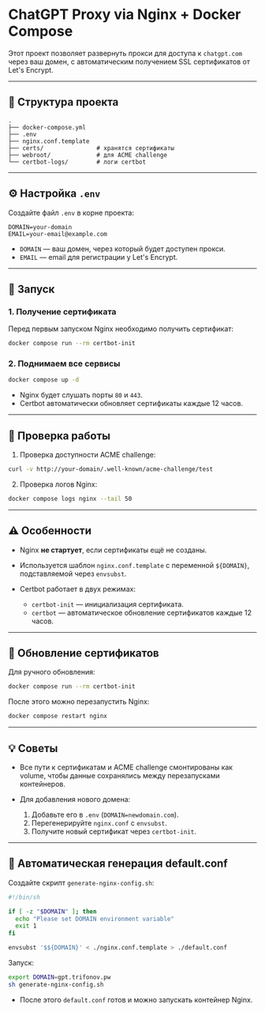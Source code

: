# ChatGPT Proxy via Nginx + Docker Compose

Этот проект позволяет развернуть прокси для доступа к `chatgpt.com` через ваш домен, с автоматическим получением SSL сертификатов от Let's Encrypt.

---

## 📁 Структура проекта

```
.
├── docker-compose.yml
├── .env
├── nginx.conf.template
├── certs/               # хранятся сертификаты
├── webroot/             # для ACME challenge
└── certbot-logs/        # логи certbot
```

---

## ⚙️ Настройка `.env`

Создайте файл `.env` в корне проекта:

```dotenv
DOMAIN=your-domain
EMAIL=your-email@example.com
```

* `DOMAIN` — ваш домен, через который будет доступен прокси.
* `EMAIL` — email для регистрации у Let's Encrypt.

---

## 🐳 Запуск

### 1. Получение сертификата

Перед первым запуском Nginx необходимо получить сертификат:

```bash
docker compose run --rm certbot-init
```

### 2. Поднимаем все сервисы

```bash
docker compose up -d
```

* Nginx будет слушать порты `80` и `443`.
* Certbot автоматически обновляет сертификаты каждые 12 часов.

---

## 🔧 Проверка работы

1. Проверка доступности ACME challenge:

```bash
curl -v http://your-domain/.well-known/acme-challenge/test
```

2. Проверка логов Nginx:

```bash
docker compose logs nginx --tail 50
```

---

## ⚠️ Особенности

* Nginx **не стартует**, если сертификаты ещё не созданы.
* Используется шаблон `nginx.conf.template` с переменной `${DOMAIN}`, подставляемой через `envsubst`.
* Certbot работает в двух режимах:

  * `certbot-init` — инициализация сертификата.
  * `certbot` — автоматическое обновление сертификатов каждые 12 часов.

---

## 🔄 Обновление сертификатов

Для ручного обновления:

```bash
docker compose run --rm certbot-init
```

После этого можно перезапустить Nginx:

```bash
docker compose restart nginx
```

---

## 💡 Советы

* Все пути к сертификатам и ACME challenge смонтированы как volume, чтобы данные сохранялись между перезапусками контейнеров.
* Для добавления нового домена:

  1. Добавьте его в `.env` (`DOMAIN=newdomain.com`).
  2. Перегенерируйте `nginx.conf` с `envsubst`.
  3. Получите новый сертификат через `certbot-init`.

---

## 🔄 Автоматическая генерация default.conf

Создайте скрипт `generate-nginx-config.sh`:

```bash
#!/bin/sh

if [ -z "$DOMAIN" ]; then
  echo "Please set DOMAIN environment variable"
  exit 1
fi

envsubst '$${DOMAIN}' < ./nginx.conf.template > ./default.conf
```

Запуск:

```bash
export DOMAIN=gpt.trifonov.pw
sh generate-nginx-config.sh
```

* После этого `default.conf` готов и можно запускать контейнер Nginx.


